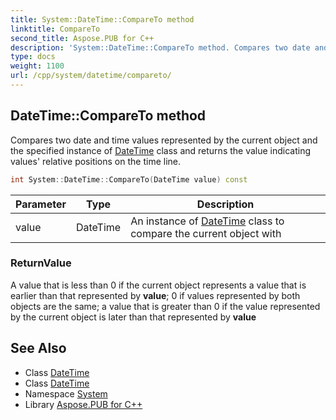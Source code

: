 ```yaml
---
title: System::DateTime::CompareTo method
linktitle: CompareTo
second_title: Aspose.PUB for C++
description: 'System::DateTime::CompareTo method. Compares two date and time values represented by the current object and the specified instance of DateTime class and returns the value indicating values'' relative positions on the time line in C++.'
type: docs
weight: 1100
url: /cpp/system/datetime/compareto/
---
```

## DateTime::CompareTo method


Compares two date and time values represented by the current object and the specified instance of [DateTime](../) class and returns the value indicating values' relative positions on the time line.

```cpp
int System::DateTime::CompareTo(DateTime value) const
```


| Parameter | Type | Description |
| --- | --- | --- |
| value | DateTime | An instance of [DateTime](../) class to compare the current object with |

### ReturnValue

A value that is less than 0 if the current object represents a value that is earlier than that represented by **value**; 0 if values represented by both objects are the same; a value that is greater than 0 if the value represented by the current object is later than that represented by **value**

## See Also

* Class [DateTime](../)
* Class [DateTime](../)
* Namespace [System](../../)
* Library [Aspose.PUB for C++](../../../)
